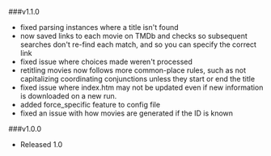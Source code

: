 ###v1.1.0
- fixed parsing instances where a title isn't found
- now saved links to each movie on TMDb and checks so subsequent searches
don't re-find each match, and so you can specify the correct link
- fixed issue where choices made weren't processed
- retitling movies now follows more common-place rules, such as not 
capitalizing coordinating conjunctions unless they start or end the title
- fixed issue where index.htm may not be updated even if new information is downloaded
on a new run.
- added force_specific feature to config file
- fixed an issue with how movies are generated if the ID is known

###v1.0.0
- Released 1.0